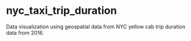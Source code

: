 # nyc_taxi_trip_duration
Data visualization using geospatial data from NYC yellow cab trip duration data from 2016.

